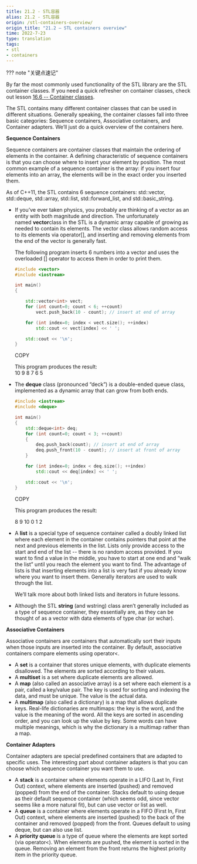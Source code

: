 ```yaml
---
title: 21.2 - STL容器
alias: 21.2 - STL容器
origin: /stl-containers-overview/
origin_title: "21.2 — STL containers overview"
time: 2022-7-23
type: translation
tags:
- stl
- containers
---
```


??? note "关键点速记"
	

By far the most commonly used functionality of the STL library are the STL container classes. If you need a quick refresher on container classes, check out lesson [16.6 -- Container classes](https://www.learncpp.com/cpp-tutorial/container-classes/).

The STL contains many different container classes that can be used in different situations. Generally speaking, the container classes fall into three basic categories: Sequence containers, Associative containers, and Container adapters. We’ll just do a quick overview of the containers here.

**Sequence Containers**

Sequence containers are container classes that maintain the ordering of elements in the container. A defining characteristic of sequence containers is that you can choose where to insert your element by position. The most common example of a sequence container is the array: if you insert four elements into an array, the elements will be in the exact order you inserted them.

As of C++11, the STL contains 6 sequence containers: std::vector, std::deque, std::array, std::list, std::forward_list, and std::basic_string.

-   If you’ve ever taken physics, you probably are thinking of a vector as an entity with both magnitude and direction. The unfortunately named **vector**class in the STL is a dynamic array capable of growing as needed to contain its elements. The vector class allows random access to its elements via operator[], and inserting and removing elements from the end of the vector is generally fast.
    
    The following program inserts 6 numbers into a vector and uses the overloaded [] operator to access them in order to print them.
    
    ```cpp
    #include <vector>
    #include <iostream>
    
    int main()
    {
    
        std::vector<int> vect;
        for (int count=0; count < 6; ++count)
            vect.push_back(10 - count); // insert at end of array
    
        for (int index=0; index < vect.size(); ++index)
            std::cout << vect[index] << ' ';
    
        std::cout << '\n';
    }
    ```
    
    COPY
    
    This program produces the result:  
    10 9 8 7 6 5
    
-   The **deque** class (pronounced “deck”) is a double-ended queue class, implemented as a dynamic array that can grow from both ends.
    
    ```cpp
    #include <iostream>
    #include <deque>
    
    int main()
    {
        std::deque<int> deq;
        for (int count=0; count < 3; ++count)
        {
            deq.push_back(count); // insert at end of array
            deq.push_front(10 - count); // insert at front of array
        }
    
        for (int index=0; index < deq.size(); ++index)
            std::cout << deq[index] << ' ';
    
        std::cout << '\n';
    }
    ```
    
    COPY
    
    This program produces the result:
    
    8 9 10 0 1 2
    
-   A **list** is a special type of sequence container called a doubly linked list where each element in the container contains pointers that point at the next and previous elements in the list. Lists only provide access to the start and end of the list -- there is no random access provided. If you want to find a value in the middle, you have to start at one end and “walk the list” until you reach the element you want to find. The advantage of lists is that inserting elements into a list is very fast if you already know where you want to insert them. Generally iterators are used to walk through the list.
    
    We’ll talk more about both linked lists and iterators in future lessons.
    
-   Although the STL **string** (and wstring) class aren’t generally included as a type of sequence container, they essentially are, as they can be thought of as a vector with data elements of type char (or wchar).

**Associative Containers**

Associative containers are containers that automatically sort their inputs when those inputs are inserted into the container. By default, associative containers compare elements using operator<.

-   A **set** is a container that stores unique elements, with duplicate elements disallowed. The elements are sorted according to their values.
-   A **multiset** is a set where duplicate elements are allowed.
-   A **map** (also called an associative array) is a set where each element is a pair, called a key/value pair. The key is used for sorting and indexing the data, and must be unique. The value is the actual data.
-   A **multimap** (also called a dictionary) is a map that allows duplicate keys. Real-life dictionaries are multimaps: the key is the word, and the value is the meaning of the word. All the keys are sorted in ascending order, and you can look up the value by key. Some words can have multiple meanings, which is why the dictionary is a multimap rather than a map.

**Container Adapters**

Container adapters are special predefined containers that are adapted to specific uses. The interesting part about container adapters is that you can choose which sequence container you want them to use.

-   A **stack** is a container where elements operate in a LIFO (Last In, First Out) context, where elements are inserted (pushed) and removed (popped) from the end of the container. Stacks default to using deque as their default sequence container (which seems odd, since vector seems like a more natural fit), but can use vector or list as well.
-   A **queue** is a container where elements operate in a FIFO (First In, First Out) context, where elements are inserted (pushed) to the back of the container and removed (popped) from the front. Queues default to using deque, but can also use list.
-   A **priority queue** is a type of queue where the elements are kept sorted (via operator<). When elements are pushed, the element is sorted in the queue. Removing an element from the front returns the highest priority item in the priority queue.
